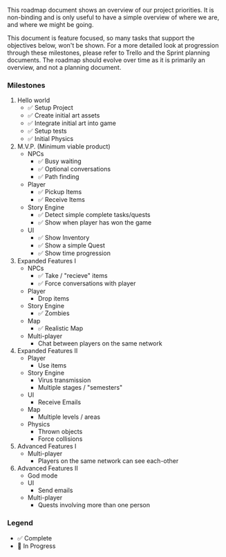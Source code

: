 This roadmap document shows an overview of our project priorities.
It is non-binding and is only useful to have a simple overview of where we are, and where we might be going.


This document is feature focused, so many tasks that support the objectives below, won't be shown.
For a more detailed look at progression through these milestones, please refer to Trello and the Sprint planning documents.
The roadmap should evolve over time as it is primarily an overview, and not a planning document.

### Milestones 
1.  Hello world
    - ✅ Setup Project
    - ✅ Create initial art assets
    - ✅ Integrate initial art into game
    - ✅ Setup tests
    - ✅ Initial Physics
1. M.V.P. (Minimum viable product)
    - NPCs
        + ✅ Busy waiting
        + ✅ Optional conversations
        + ✅ Path finding
    - Player
        + ✅ Pickup Items
        + ✅ Receive Items
    - Story Engine
        + ✅ Detect simple complete tasks/quests
        + ✅ Show when player has won the game
    - UI
        + ✅ Show Inventory
        + ✅ Show a simple Quest
        + ✅ Show time progression
1. Expanded Features I
    - NPCs
        + ✅ Take / "recieve" items
        + ✅ Force conversations with player
    - Player
        + Drop items
    - Story Engine
        + ✅ Zombies
    - Map
        + ✅ Realistic Map
    - Multi-player
        + Chat between players on the same network
1. Expanded Features II
    - Player
        + Use items
    - Story Engine
        + Virus transmission
        + Multiple stages / "semesters"
    - UI
        + Receive Emails
    - Map
        + Multiple levels / areas
    - Physics
        + Thrown objects
        + Force collisions
1. Advanced Features I
    - Multi-player
        + Players on the same network can see each-other
1. Advanced Features II
    - God mode
    - UI
        + Send emails
    - Multi-player
        + Quests involving more than one person

### Legend
- ✅ Complete
- 🔨 In Progress
